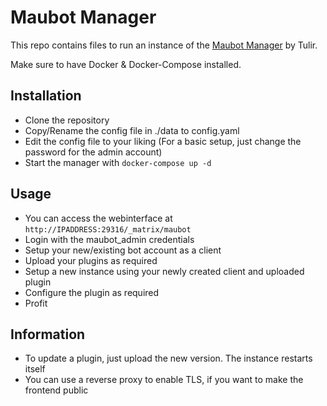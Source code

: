 # Maubot Manager

This repo contains files to run an instance of the [Maubot Manager](https://docs.mau.fi/maubot/) by Tulir.

Make sure to have Docker & Docker-Compose installed.

## Installation

- Clone the repository
- Copy/Rename the config file in ./data to config.yaml
- Edit the config file to your liking (For a basic setup, just change the password for the admin account)
- Start the manager with `docker-compose up -d`

## Usage

- You can access the webinterface at `http://IPADDRESS:29316/_matrix/maubot`
- Login with the maubot_admin credentials
- Setup your new/existing bot account as a client
- Upload your plugins as required
- Setup a new instance using your newly created client and uploaded plugin
- Configure the plugin as required
- Profit

## Information

- To update a plugin, just upload the new version. The instance restarts itself
- You can use a reverse proxy to enable TLS, if you want to make the frontend public 
